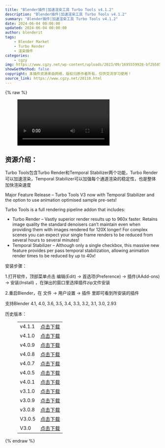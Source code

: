 ```yaml
---
title: "Blender插件|加速渲染工具 Turbo Tools v4.1.2"
description: "Blender插件|加速渲染工具 Turbo Tools v4.1.2"
summary: "Blender插件|加速渲染工具 Turbo Tools v4.1.2"
date: 2024-06-04 00:00:00
updated: 2024-06-04 00:00:00
author: blenderit
tags: 
    - Blender Market
    - Turbo Render
    - 渲染插件
categories:
    - cgzy
img: https://www.cgzy.net/wp-content/uploads/2023/09/1695559928-bf2b585aaeb7a04.webp
showGetMethod: false
copyright: 本插件资源来自网络，版权归原作者所有，仅供交流学习使用！
source_link: https://www.cgzy.net/20110.html
---
```


{% raw %}
<figure class="wp-block-video aligncenter"><video controls src="https://cloud.video.taobao.com/play/u/717183932/p/1/e/6/t/1/370998848679.mp4"></video></figure><div class="wp-block-pandastudio-title"><div class="title_style_01"><h2 id="h2-0">资源介绍：</h2></div></div><p class="is-style-text-indent-2em">Turbo Tools包含Turbo Render和Temporal Stabilizer两个功能，Turbo Render可以加速渲染，Temporal Stabilizer可以加强每个通道渲染的稳定性，也是整体加快渲染速度</p><p>Major Feature Release – Turbo Tools V3 now with Temporal Stabilizer and the option to use animation optimised sample pre-sets!</p><p>Turbo Tools is a full rendering pipeline addon that includes:</p><ul>
<li>Turbo Render – Vastly superior render results up to 960x faster. Retains image quality the standard denoisers can’t maintain even when providing them with images rendered for 120X longer! For complex scenes you can expect your single frame renders to be reduced from several hours to several minutes!</li>



<li>Temporal Stabilizer – Although only a single checkbox, this massive new feature provides per pass temporal stabilization, allowing animation render times to be reduced by up to 40x!</li>
</ul><div class="wp-block-pandastudio-title"><div class="title_style_01"><p>安装步骤：</p></div></div><p>1.打开软件，顶部菜单点击 编辑(Edit) → 首选项(Preference) → 插件(AAdd-ons) → 安装(Install) ，在弹出的窗口里选择插件zip文件安装</p><p>2.重启Blender，在 文件 → 用户设置 → 插件 里即可看到所安装的插件</p><div class="wp-block-pandastudio-tips"><div class="tip success "><p>支持Blender 4.1, 4.0, 3.6, 3.5, 3.4, 3.3, 3.2, 3.1, 3.0, 2.93</p>
</div></div><div class="wp-block-pandastudio-title"><div class="title_style_01"><p>历史版本：</p></div></div><figure class="wp-block-table has-medium-font-size"><table><tbody><tr><td>v4.1.1</td><td><a href="https://www.cgzy.net/go?_=08e75234faaHR0cHM6Ly9wYW4uYmFpZHUuY29tL3MvMXlnUjZKVzA2TUI3TTloQUFwRk1SZmc%2FcHdkPXZ3d3c%3D" target="_blank">点击下载</a></td></tr><tr><td>v4.1.0</td><td><a href="https://www.cgzy.net/go?_=f0d27e8c51aHR0cHM6Ly9wYW4uYmFpZHUuY29tL3MvMVItdFAxQXVUdTVhWDRxb3NqTlZiTXc%2FcHdkPWhwb3g%3D" target="_blank">点击下载</a></td></tr><tr><td>v4.0.9</td><td><a href="https://www.cgzy.net/go?_=96da561f27aHR0cHM6Ly9wYW4uYmFpZHUuY29tL3MvMXdBNV9kclZtRXl4MkxjVGR0Ry1ha3c%2FcHdkPXVmMWI%3D" target="_blank">点击下载</a></td></tr><tr><td>v4.0.8</td><td><a href="https://www.cgzy.net/go?_=5a5e0fa265aHR0cHM6Ly9wYW4uYmFpZHUuY29tL3MvMTZXc3hoV0FBR1B2bU4xVmQyZmxmS2c%2FcHdkPXBuNHM%3D" target="_blank">点击下载</a></td></tr><tr><td>v4.0.7</td><td><a href="https://www.cgzy.net/go?_=385639e094aHR0cHM6Ly9wYW4uYmFpZHUuY29tL3MvMTI5Y0JvWGFXVk5zem1TcmhNSGZKaEE%2FcHdkPXFpN2k%3D" target="_blank">点击下载</a></td></tr><tr><td>v4.0.5</td><td><a href="https://www.cgzy.net/go?_=d8275cc092aHR0cHM6Ly9wYW4uYmFpZHUuY29tL3MvMXhqU2lPc042bGRJbHcwaW5iZm5IbWc%2FcHdkPWcyM2Q%3D" target="_blank">点击下载</a></td></tr><tr><td>v4.0.1</td><td><a href="https://www.cgzy.net/go?_=0aae0cb726aHR0cHM6Ly9wYW4uYmFpZHUuY29tL3MvMU9IalFHOFBkMUpBcHVIN0tFclp0Nnc%2FcHdkPTczaWE%3D" target="_blank">点击下载</a></td></tr><tr><td>v3.1.0</td><td><a href="https://www.cgzy.net/go?_=ee5ba88807aHR0cHM6Ly9wYW4uYmFpZHUuY29tL3MvMWFyRXZTcFpCNmtlbVdjSUdmTWdGU2c%2FcHdkPTdkZnY%3D" target="_blank">点击下载</a></td></tr><tr><td>v3.0.9</td><td><a href="https://www.cgzy.net/go?_=626093b039aHR0cHM6Ly9wYW4uYmFpZHUuY29tL3MvMW9sTEJGeENkTXZNY2tDemVIUTZvNXc%2FcHdkPTh3am4%3D" target="_blank">点击下载</a></td></tr><tr><td>v3.0.8</td><td><a href="https://www.cgzy.net/go?_=438a9e0abcaHR0cHM6Ly9wYW4uYmFpZHUuY29tL3MvMWoyc25HYWsyVG42ZV95TTd0SVpRV2c%2FcHdkPWVyNjE%3D" target="_blank" rel="noreferrer noopener">点击下载</a></td></tr><tr><td>V3.0.5</td><td><a href="https://www.cgzy.net/go?_=938f76dc73aHR0cHM6Ly9wYW4uYmFpZHUuY29tL3MvMUVlOW9pWlZCSDV4bmJGZWpWZWRkOXc%2FcHdkPWxpd3E%3D" target="_blank" rel="noreferrer noopener">点击下载</a></td></tr><tr><td>V3.0</td><td><a href="https://www.cgzy.net/go?_=a5bd53a11aaHR0cHM6Ly9wYW4uYmFpZHUuY29tL3MvMVZBSVZxd3AxQmpvOXdsaEtHakQzR3c%2FcHdkPW1oZnA%3D" target="_blank" rel="noreferrer noopener">点击下载</a></td></tr></tbody></table></figure>
<div style="display: none">cgzy</div>
{% endraw %}